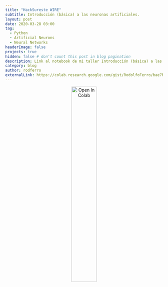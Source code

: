```yaml
---
title: "HackSureste WIRE"
subtitle: Introducción (básica) a las neuronas artificiales.
layout: post
date: 2020-03-28 03:00
tag:
  - Python
  - Artificial Neurons
  - Neural Networks
headerImage: false
projects: true
hidden: false # don't count this post in blog pagination
description: Link al notebook de mi taller Introducción (básica) a las neuronas artificiales.
category: blog
author: rodferro
externalLink: https://colab.research.google.com/gist/RodolfoFerro/bae7bd54cdb773e684f8f0ccbdfb3a90/introducci-n-b-sica-a-la-neuronas-artificiales.ipynb
---
```


<center><a href="https://colab.research.google.com/gist/RodolfoFerro/bae7bd54cdb773e684f8f0ccbdfb3a90/introducci-n-b-sica-a-la-neuronas-artificiales.ipynb" target="_parent\"><img src="https://colab.research.google.com/assets/colab-badge.svg" width="40%" alt="Open In Colab"/></a></center>
<br><br><br>
